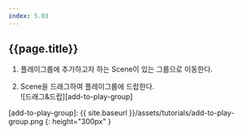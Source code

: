 ```yaml
---
index: 5.03
---
```

## {{page.title}}

1. 플레이그룹에 추가하고자 하는 Scene이 있는 그룹으로 이동한다.

1. Scene을 드래그하여 플레이그룹에 드랍한다.  
![드래그&드랍][add-to-play-group]

[add-to-play-group]: {{ site.baseurl }}/assets/tutorials/add-to-play-group.png
{: height="300px" }
